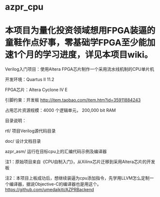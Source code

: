 azpr_cpu
========
本项目为量化投资领域想用FPGA装逼的童鞋作点好事，零基础学FPGA至少能加速1个月的学习进度，详见本项目wiki。
========

Verilog入门项目：使用Altera FPGA芯片制作一个采用流水线机制的CPU单片机

开发环境：Quartus II 11.2

FPGA芯片：Altera Cyclone IV E

引脚约束：开发板 http://item.taobao.com/item.htm?id=35911884243

占用芯片资源规模：4000 个逻辑单元， 200,000 bit RAM

目录说明：

rtl/           项目Verilog源代码目录

doc/           设计文档目录

azpr_asm/      运行在目标cpu上的汇编代码示例及编译器 

注1：原始项目来自《CPU自制入门》，从Xilinx芯片迁移到采用Altera芯片的开发板

注2：本项目上板成功后，想继续装逼为cpu添加指令，先学用LLVM怎么定制一个编译器，据说Objective-C的编译器也是用这个。
     https://github.com/umedaikiti/AZPRBackend
